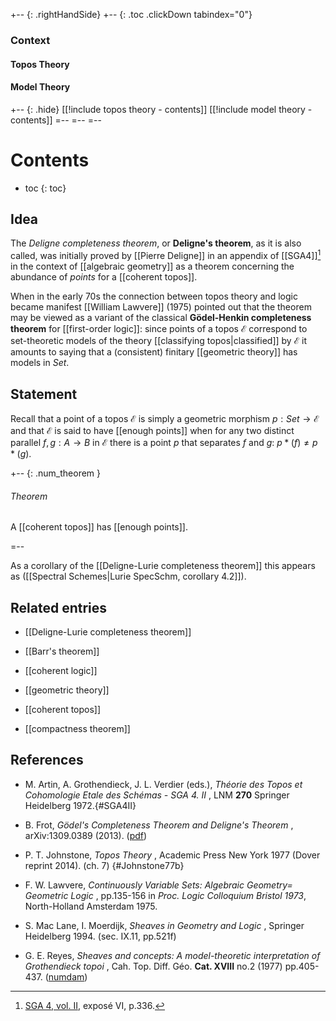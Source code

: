 +-- {: .rightHandSide}
+-- {: .toc .clickDown tabindex="0"}
### Context
#### Topos Theory
#### Model Theory
+-- {: .hide}
[[!include topos theory - contents]]
[[!include model theory - contents]]
=--
=--
=--


# Contents
* toc
{: toc}

## Idea

The _Deligne completeness theorem_, or **Deligne's theorem**, as it is also called, was initially proved by [[Pierre Deligne]] in an appendix of [[SGA4]][^sga] in the context of [[algebraic geometry]] as a theorem concerning the abundance of  _points_ for a [[coherent topos]].

When in the early 70s the connection between topos theory and logic became manifest [[William Lawvere]] (1975) pointed out that the theorem may be viewed as a variant of the classical **G&#246;del-Henkin completeness theorem** for [[first-order logic]]: since points of a topos $\mathcal{E}$ correspond to set-theoretic models of the theory [[classifying topos|classified]] by $\mathcal{E}$ it amounts to saying that a (consistent) finitary [[geometric theory]] has models in $Set$.

[^sga]: [SGA 4, vol. II](#SGA4II), expos&#233; VI, p.336.

## Statement

Recall that a point of a topos $\mathcal{E}$ is simply a geometric morphism $p:Set\to\mathcal{E}$ and that $\mathcal{E}$ is said to have [[enough points]] when for any two distinct parallel $f,g:A\to B$ in $\mathcal{E}$ there is a point $p$ that separates $f$ and $g$: $p*(f)\neq p*(g)$.

+-- {: .num_theorem }
###### Theorem

A [[coherent topos]] has [[enough points]].

=--

As a corollary of the [[Deligne-Lurie completeness theorem]] this appears as ([[Spectral Schemes|Lurie SpecSchm, corollary 4.2]]).

## Related entries

* [[Deligne-Lurie completeness theorem]]

* [[Barr's theorem]]

* [[coherent logic]]

* [[geometric theory]]

* [[coherent topos]]

* [[compactness theorem]]

## References

* M. Artin, A. Grothendieck, J. L. Verdier (eds.), _Th&#233;orie des Topos et Cohomologie Etale des Sch&#233;mas - SGA 4. II_ , LNM **270** Springer Heidelberg 1972.{#SGA4II}

* B. Frot, _G&#246;del's Completeness Theorem and Deligne's Theorem_ , arXiv:1309.0389 (2013). ([pdf](http://arxiv.org/pdf/1309.0389v1))

* P. T. Johnstone, _Topos Theory_ , Academic Press New York 1977 (Dover reprint 2014). (ch. 7) {#Johnstone77b}

* F. W. Lawvere, _Continuously Variable Sets: Algebraic Geometry= Geometric Logic_ , pp.135-156 in _Proc. Logic Colloquium Bristol 1973_, North-Holland Amsterdam 1975.

* S. Mac Lane, I. Moerdijk, _Sheaves in Geometry and Logic_ , Springer Heidelberg 1994. (sec. IX.11, pp.521f)

* G. E. Reyes, _Sheaves and concepts: A model-theoretic interpretation of Grothendieck topoi_ , Cah. Top. Diff. G&#233;o. **Cat. XVIII** no.2 (1977) pp.405-437. ([numdam](http://www.numdam.org/item?id=CTGDC_1977__18_2_105_0))

